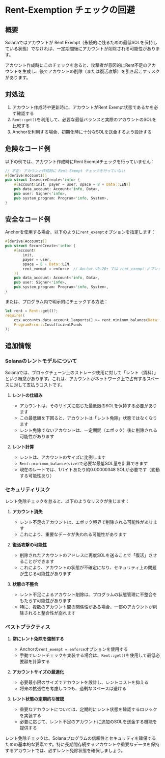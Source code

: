# Rent-Exemption チェックの回避

## 概要

Solanaではアカウントが Rent Exempt（永続的に残るための最低SOLを保持している状態）でなければ、一定期間後にアカウントが削除される可能性があります。

アカウント作成時にこのチェックを怠ると、攻撃者が意図的にRent不足のアカウントを生成し、後でアカウントの削除（または復活攻撃）を引き起こすリスクがあります。

## 対処法

1. アカウント作成時や更新時に、アカウントがRent Exempt状態であるかを必ず確認する
2. `Rent::get()`を利用して、必要な最低バランスと実際のアカウントのSOLを比較する
3. Anchorを利用する場合、初期化時に十分なSOLを送金するよう設計する

## 危険なコード例

以下の例では、アカウント作成時にRent Exemptチェックを行っていません：

```rust
// 不正: アカウント作成時に Rent Exempt チェックを行っていない
#[derive(Accounts)]
pub struct InsecureCreate<'info> {
    #[account(init, payer = user, space = 8 + Data::LEN)]
    pub data_account: Account<'info, Data>,
    pub user: Signer<'info>,
    pub system_program: Program<'info, System>,
}
```

## 安全なコード例

Anchorを使用する場合、以下のように`rent_exempt`オプションを指定します：

```rust
#[derive(Accounts)]
pub struct SecureCreate<'info> {
    #[account(
        init,
        payer = user,
        space = 8 + Data::LEN,
        rent_exempt = enforce  // Anchor v0.26+ では rent_exempt オプションを使うか、独自でチェックする
    )]
    pub data_account: Account<'info, Data>,
    pub user: Signer<'info>,
    pub system_program: Program<'info, System>,
}
```

または、プログラム内で明示的にチェックする方法：

```rust
let rent = Rent::get()?;
require!(
    ctx.accounts.data_account.lamports() >= rent.minimum_balance(Data::LEN),
    ProgramError::InsufficientFunds
);
```

## 追加情報

### Solanaのレントモデルについて

Solanaでは、ブロックチェーン上のストレージ使用に対して「レント（賃料）」という概念があります。これは、アカウントがネットワーク上で占有するスペースに対して支払うコストです。

1. **レントの仕組み**
   - アカウントは、そのサイズに応じた最低限のSOLを保持する必要があります
   - この最低額を下回ると、アカウントは「レント免除」状態ではなくなります
   - レント免除でないアカウントは、一定期間（エポック）後に削除される可能性があります

2. **レント計算**
   - レントは、アカウントのサイズに比例します
   - `Rent::minimum_balance(size)`で必要な最低SOL量を計算できます
   - 現在のレートでは、1バイトあたり約0.00000348 SOLが必要です（変動する可能性あり）

### セキュリティリスク

レント免除チェックを怠ると、以下のようなリスクが生じます：

1. **アカウント消失**
   - レント不足のアカウントは、エポック境界で削除される可能性があります
   - これにより、重要なデータが失われる可能性があります

2. **復活攻撃の可能性**
   - 削除されたアカウントのアドレスに再度SOLを送ることで「復活」させることができます
   - これにより、アカウントの状態が不確定になり、セキュリティ上の問題が生じる可能性があります

3. **状態の不整合**
   - レント不足によるアカウント削除は、プログラムの状態管理に不整合をもたらす可能性があります
   - 特に、複数のアカウント間の関係性がある場合、一部のアカウントが削除されると整合性が崩れます

### ベストプラクティス

1. **常にレント免除を強制する**
   - Anchorの`rent_exempt = enforce`オプションを使用する
   - 手動でレントチェックを実装する場合は、`Rent::get()`を使用して最低必要額を計算する

2. **アカウントサイズの最適化**
   - 必要最小限のサイズでアカウントを設計し、レントコストを抑える
   - 将来の拡張性を考慮しつつも、過剰なスペースは避ける

3. **レント状態の定期的な確認**
   - 重要なアカウントについては、定期的にレント状態を確認するロジックを実装する
   - 必要に応じて、レント不足のアカウントに追加のSOLを送金する機能を提供する

レント免除チェックは、Solanaプログラムの信頼性とセキュリティを確保するための基本的な要素です。特に長期間存続するアカウントや重要なデータを保持するアカウントでは、必ずレント免除状態を確保しましょう。
